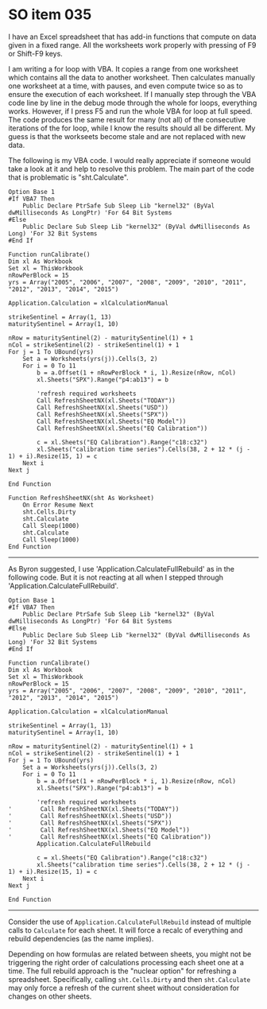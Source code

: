 # SO item 035
I have an Excel spreadsheet that has add-in functions that compute on data given in a fixed range. All the worksheets work properly with pressing of F9 or Shift-F9 keys.

I am writing a for loop with VBA. It copies a range from one worksheet which contains all the data to another worksheet. Then calculates manually one worksheet at a time, with pauses, and even compute twice so as to ensure the execution of each worksheet. If I manually step through the VBA code line by line in the debug mode through the whole for loops, everything works. However, if I press F5 and run the whole VBA for loop at full speed. The code produces the same result for many (not all) of the consecutive iterations of the for loop, while I know the results should all be different. My guess is that the workseets become stale and are not replaced with new data.

The following is my VBA code. I would really appreciate if someone would take a look at it and help to resolve this problem. The main part of the code that is problematic is "sht.Calculate".

```
Option Base 1
#If VBA7 Then
    Public Declare PtrSafe Sub Sleep Lib "kernel32" (ByVal dwMilliseconds As LongPtr) 'For 64 Bit Systems
#Else
    Public Declare Sub Sleep Lib "kernel32" (ByVal dwMilliseconds As Long) 'For 32 Bit Systems
#End If

Function runCalibrate()
Dim xl As Workbook
Set xl = ThisWorkbook
nRowPerBlock = 15
yrs = Array("2005", "2006", "2007", "2008", "2009", "2010", "2011", "2012", "2013", "2014", "2015")

Application.Calculation = xlCalculationManual

strikeSentinel = Array(1, 13)
maturitySentinel = Array(1, 10)

nRow = maturitySentinel(2) - maturitySentinel(1) + 1
nCol = strikeSentinel(2) - strikeSentinel(1) + 1
For j = 1 To UBound(yrs)
    Set a = Worksheets(yrs(j)).Cells(3, 2)
    For i = 0 To 11
        b = a.Offset(1 + nRowPerBlock * i, 1).Resize(nRow, nCol)
        xl.Sheets("SPX").Range("p4:ab13") = b

        'refresh required worksheets
        Call RefreshSheetNX(xl.Sheets("TODAY"))
        Call RefreshSheetNX(xl.Sheets("USD"))
        Call RefreshSheetNX(xl.Sheets("SPX"))
        Call RefreshSheetNX(xl.Sheets("EQ Model"))
        Call RefreshSheetNX(xl.Sheets("EQ Calibration"))

        c = xl.Sheets("EQ Calibration").Range("c18:c32")
        xl.Sheets("calibration time series").Cells(38, 2 + 12 * (j - 1) + i).Resize(15, 1) = c
    Next i
Next j

End Function

Function RefreshSheetNX(sht As Worksheet)
    On Error Resume Next
    sht.Cells.Dirty
    sht.Calculate
    Call Sleep(1000)
    sht.Calculate
    Call Sleep(1000)
End Function

```

* * *

As Byron suggested, I use 'Application.CalculateFullRebuild' as in the following code. But it is not reacting at all when I stepped through 'Application.CalculateFullRebuild'.

```
Option Base 1
#If VBA7 Then
    Public Declare PtrSafe Sub Sleep Lib "kernel32" (ByVal dwMilliseconds As LongPtr) 'For 64 Bit Systems
#Else
    Public Declare Sub Sleep Lib "kernel32" (ByVal dwMilliseconds As Long) 'For 32 Bit Systems
#End If

Function runCalibrate()
Dim xl As Workbook
Set xl = ThisWorkbook
nRowPerBlock = 15
yrs = Array("2005", "2006", "2007", "2008", "2009", "2010", "2011", "2012", "2013", "2014", "2015")

Application.Calculation = xlCalculationManual

strikeSentinel = Array(1, 13)
maturitySentinel = Array(1, 10)

nRow = maturitySentinel(2) - maturitySentinel(1) + 1
nCol = strikeSentinel(2) - strikeSentinel(1) + 1
For j = 1 To UBound(yrs)
    Set a = Worksheets(yrs(j)).Cells(3, 2)
    For i = 0 To 11
        b = a.Offset(1 + nRowPerBlock * i, 1).Resize(nRow, nCol)
        xl.Sheets("SPX").Range("p4:ab13") = b

        'refresh required worksheets
'        Call RefreshSheetNX(xl.Sheets("TODAY"))
'        Call RefreshSheetNX(xl.Sheets("USD"))
'        Call RefreshSheetNX(xl.Sheets("SPX"))
'        Call RefreshSheetNX(xl.Sheets("EQ Model"))
'        Call RefreshSheetNX(xl.Sheets("EQ Calibration"))
        Application.CalculateFullRebuild            

        c = xl.Sheets("EQ Calibration").Range("c18:c32")
        xl.Sheets("calibration time series").Cells(38, 2 + 12 * (j - 1) + i).Resize(15, 1) = c
    Next i
Next j

End Function

```

----

Consider the use of `Application.CalculateFullRebuild` instead of multiple calls to `Calculate` for each sheet. It will force a recalc of everything and rebuild dependencies (as the name implies).

Depending on how formulas are related between sheets, you might not be triggering the right order of calculations processing each sheet one at a time. The full rebuild approach is the "nuclear option" for refreshing a spreadsheet. Specifically, calling `sht.Cells.Dirty` and then `sht.Calculate` may only force a refresh of the current sheet without consideration for changes on other sheets.
